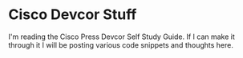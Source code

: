 # Cisco Devcor Stuff

I'm reading the Cisco Press Devcor Self Study Guide. If I can make it through it I will be posting various code snippets and thoughts here.
